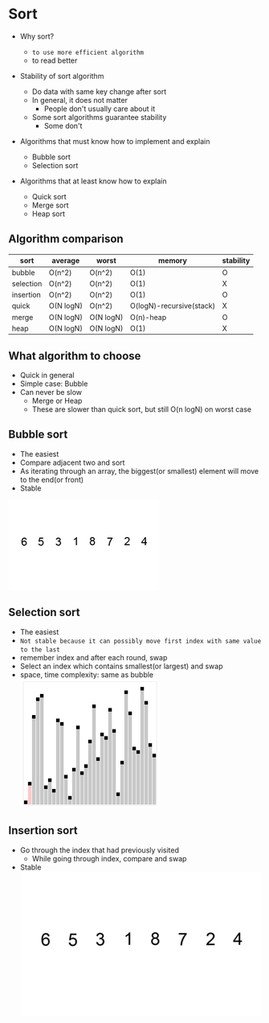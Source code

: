 # Sort

- Why sort?
    - `to use more efficient algorithm`
    - to read better
- Stability of sort algorithm
    - Do data with same key change after sort
    - In general, it does not matter
        - People don't usually care about it
    - Some sort algorithms guarantee stability
        - Some don't
- Algorithms that must know how to implement and explain
    - Bubble sort
    - Selection sort

- Algorithms that at least know how to explain
    - Quick sort
    - Merge sort
    - Heap sort
    
## Algorithm comparison

|sort|average|worst|memory|stability|
|-------|-------|-----|------|---------|
|bubble|O(n^2)|O(n^2)|O(1) |O|
|selection|O(n^2)|O(n^2)|O(1) |X|
|insertion|O(n^2)|O(n^2)|O(1) |O|
|quick|O(N logN)|O(n^2)|O(logN)-recursive(stack) |X|
|merge|O(N logN)|O(N logN)|O(n)-heap|O|
|heap|O(N logN)|O(N logN)|O(1)|X|

## What algorithm to choose
- Quick in general
- Simple case: Bubble
- Can never be slow
    - Merge or Heap
    - These are slower than quick sort, but still O(n logN) on worst case


## Bubble sort
- The easiest
- Compare adjacent two and sort
- As iterating through an array, the biggest(or smallest) element will move to the end(or front)
- Stable

![bubble sort](./res/bubble-sort.gif)


## Selection sort
- The easiest
- `Not stable because it can possibly move first index with same value to the last`
- remember index and after each round, swap
- Select an index which contains smallest(or largest) and swap
- space, time complexity: same as bubble
  ![selection sort](./res/selection-sort.gif)
  
## Insertion sort
- Go through the index that had previously visited
  - While going through index, compare and swap
- Stable
  ![insertion sort](./res/insertion-sort.gif)
  